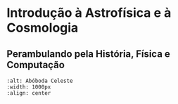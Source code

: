 # Introdução à Astrofísica e à Cosmologia

## Perambulando pela História, Física e Computação

```{image} ../00_images/capa.jpg
:alt: Abóboda Celeste
:width: 1000px
:align: center
```